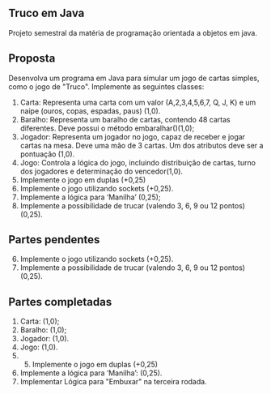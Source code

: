 ## Truco em Java

Projeto semestral da matéria de programação orientada a objetos em java.

## Proposta

Desenvolva um programa em Java para simular um jogo de cartas simples, como o jogo de "Truco". Implemente as seguintes classes:

1. Carta: Representa uma carta com um valor (A,2,3,4,5,6,7, Q, J, K) e um naipe (ouros, copas, espadas, paus) (1,0).
2. Baralho: Representa um baralho de cartas, contendo 48 cartas diferentes. Deve possui o método embaralhar()(1,0);
3. Jogador: Representa um jogador no jogo, capaz de receber e jogar cartas na mesa. Deve uma mão de 3 cartas. Um dos atributos deve ser a pontuação (1,0).
4. Jogo: Controla a lógica do jogo, incluindo distribuição de cartas, turno dos jogadores e determinação do vencedor(1,0).
5. Implemente o jogo em duplas (+0,25)
6. Implemente o jogo utilizando sockets (+0,25).
7. Implemente a lógica para ‘Manilha’ (0,25);
8. Implemente a possibilidade de trucar (valendo 3, 6, 9 ou 12 pontos) (0,25).

## Partes pendentes

6. Implemente o jogo utilizando sockets (+0,25).
8. Implemente a possibilidade de trucar (valendo 3, 6, 9 ou 12 pontos) (0,25).

## Partes completadas

1. Carta: (1,0);
2. Baralho: (1,0);
3. Jogador: (1,0).
4. Jogo: (1,0).
5. 5. Implemente o jogo em duplas (+0,25)
7. Implemente a lógica para ‘Manilha’: (0,25).
9. Implementar Lógica para "Embuxar" na terceira rodada.
